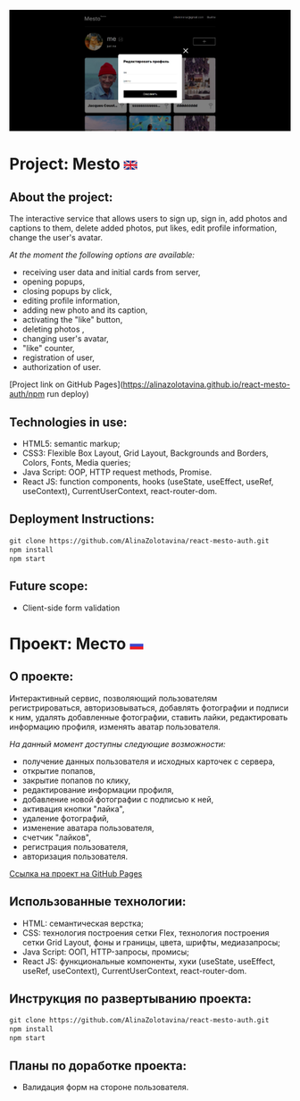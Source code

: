 ![mesto sample](./src/images/mesto-sample.jpg)
# Project: Mesto ![english](./src/images/english.png?raw=true?raw=true)
## About the project:
The interactive service that allows users to sign up, sign in, add photos and captions to them, delete added photos, put likes, edit profile information, change the user's avatar.


*At the moment the following options are available:*
- receiving user data and initial cards from server,
- opening popups,
- closing popups by click,
- editing profile information,
- adding new photo and its caption,
- activating the "like" button,
- deleting photos ,
- changing user's avatar,
- "like" counter,
- registration of user,
- authorization of user.


[Project link on GitHub Pages](https://alinazolotavina.github.io/react-mesto-auth/npm run deploy)
## Technologies in use:
- HTML5: semantic markup;
- CSS3: Flexible Box Layout, Grid Layout, Backgrounds and Borders,  Colors, Fonts, Media queries;
- Java Script: OOP, HTTP request methods, Promise.
- React JS: function components, hooks (useState, useEffect, useRef, useContext), CurrentUserContext, react-router-dom.

## Deployment Instructions:
```
git clone https://github.com/AlinaZolotavina/react-mesto-auth.git
npm install
npm start
```

## Future scope:
- Client-side form validation

# Проект: Место ![russian](./src/images/russian.png?raw=true?raw=true)
## О проекте:
Интерактивный сервис, позволяющий пользователям регистрироваться, авторизовываться, добавлять фотографии и подписи к ним, удалять добавленные фотографии, ставить лайки, редактировать информацию профиля, изменять аватар пользователя.

*На данный момент доступны следующие возможности:*
- получение данных пользователя и исходных карточек с сервера,
- открытие попапов,
- закрытие попапов по клику,
- редактирование информации профиля,
- добавление новой фотографии с подписью к ней,
- активация кнопки "лайка",
- удаление фотографий,
- изменение аватара пользователя,
- счетчик "лайков",
- регистрация пользователя,
- авторизация пользователя.

[Ссылка на проект на GitHub Pages](https://alinazolotavina.github.io/react-mesto-auth/)
## Использованные технологии:
- HTML: семантическая верстка;
- CSS: технология построения сетки Flex, технология построения сетки Grid Layout, фоны и границы, цвета, шрифты, медиазапросы;
- Java Script: ООП, HTTP-запросы, промисы;
- React JS: функциональные компоненты, хуки (useState, useEffect, useRef, useContext), CurrentUserContext, react-router-dom.

## Инструкция по развертыванию проекта:
```
git clone https://github.com/AlinaZolotavina/react-mesto-auth.git
npm install
npm start
```

## Планы по доработке проекта:
- Валидация форм на стороне пользователя.